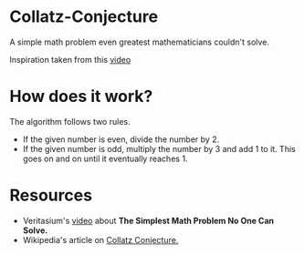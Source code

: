 # Collatz-Conjecture
A simple math problem even greatest mathematicians couldn't solve.

Inspiration taken from this [video](https://www.youtube.com/watch?v=094y1Z2wpJg)

# How does it work?
The algorithm follows two rules.
- If the given number is even, divide the number by 2.
- If the given number is odd, multiply the number by 3 and add 1 to it.
This goes on and on until it eventually reaches 1.

# Resources
- Veritasium's [video](https://www.youtube.com/watch?v=094y1Z2wpJg) about **The Simplest Math Problem No One Can Solve.**
- Wikipedia's article on [Collatz Conjecture.](https://en.wikipedia.org/wiki/Collatz_conjecture)
